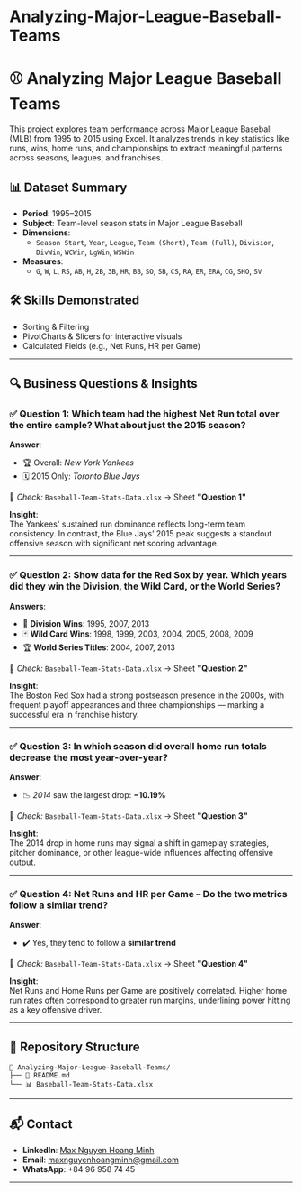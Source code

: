 # Analyzing-Major-League-Baseball-Teams

# ⚾ Analyzing Major League Baseball Teams

This project explores team performance across Major League Baseball (MLB) from 1995 to 2015 using Excel. It analyzes trends in key statistics like runs, wins, home runs, and championships to extract meaningful patterns across seasons, leagues, and franchises.

## 📊 Dataset Summary

- **Period**: 1995–2015  
- **Subject**: Team-level season stats in Major League Baseball  
- **Dimensions**:
  - `Season Start`, `Year`, `League`, `Team (Short)`, `Team (Full)`, `Division`, `DivWin`, `WCWin`, `LgWin`, `WSWin`
- **Measures**:
  - `G`, `W`, `L`, `RS`, `AB`, `H`, `2B`, `3B`, `HR`, `BB`, `SO`, `SB`, `CS`, `RA`, `ER`, `ERA`, `CG`, `SHO`, `SV`

## 🛠 Skills Demonstrated

- Sorting & Filtering
- PivotCharts & Slicers for interactive visuals
- Calculated Fields (e.g., Net Runs, HR per Game)

---

## 🔍 Business Questions & Insights

### ✅ Question 1: Which team had the highest Net Run total over the entire sample? What about just the 2015 season?

**Answer**:
- 🏆 Overall: *New York Yankees*  
- 🗓️ 2015 Only: *Toronto Blue Jays*

📄 *Check:* `Baseball-Team-Stats-Data.xlsx` → Sheet **"Question 1"**

**Insight**:  
The Yankees' sustained run dominance reflects long-term team consistency. In contrast, the Blue Jays’ 2015 peak suggests a standout offensive season with significant net scoring advantage.

---

### ✅ Question 2: Show data for the Red Sox by year. Which years did they win the Division, the Wild Card, or the World Series?

**Answers**:
- 🥇 **Division Wins**: 1995, 2007, 2013  
- 🃏 **Wild Card Wins**: 1998, 1999, 2003, 2004, 2005, 2008, 2009  
- 🏆 **World Series Titles**: 2004, 2007, 2013

📄 *Check:* `Baseball-Team-Stats-Data.xlsx` → Sheet **"Question 2"**

**Insight**:  
The Boston Red Sox had a strong postseason presence in the 2000s, with frequent playoff appearances and three championships — marking a successful era in franchise history.

---

### ✅ Question 3: In which season did overall home run totals decrease the most year-over-year?

**Answer**:
- 📉 *2014* saw the largest drop: **−10.19%**

📄 *Check:* `Baseball-Team-Stats-Data.xlsx` → Sheet **"Question 3"**

**Insight**:  
The 2014 drop in home runs may signal a shift in gameplay strategies, pitcher dominance, or other league-wide influences affecting offensive output.

---

### ✅ Question 4: Net Runs and HR per Game – Do the two metrics follow a similar trend?

**Answer**:
- ✔️ Yes, they tend to follow a **similar trend**

📄 *Check:* `Baseball-Team-Stats-Data.xlsx` → Sheet **"Question 4"**

**Insight**:  
Net Runs and Home Runs per Game are positively correlated. Higher home run rates often correspond to greater run margins, underlining power hitting as a key offensive driver.

---

## 📂 Repository Structure

```plaintext
📁 Analyzing-Major-League-Baseball-Teams/
├── 📄 README.md
└── 📊 Baseball-Team-Stats-Data.xlsx
````

---

## 📬 Contact

* **LinkedIn**: [Max Nguyen Hoang Minh](https://www.linkedin.com/in/max-nguyen-hoang-minh)
* **Email**: [maxnguyenhoangminh@gmail.com](mailto:maxnguyenhoangminh@gmail.com)
* **WhatsApp**: +84 96 958 74 45

---

